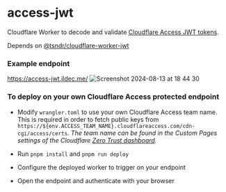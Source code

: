# access-jwt

Cloudflare Worker to decode and validate [Cloudflare Access JWT tokens](https://developers.cloudflare.com/cloudflare-one/identity/authorization-cookie/validating-json).

Depends on [@tsndr/cloudflare-worker-jwt](https://github.com/tsndr/cloudflare-worker-jwt)

### Example endpoint
https://access-jwt.jldec.me/
![Screenshot 2024-08-13 at 18 44 30](https://github.com/user-attachments/assets/d697014b-ec5e-4c35-a394-1a521b973d0d)

### To deploy on your own Cloudflare Access protected endpoint

- Modify `wrangler.toml` to use your own Cloudflare Access team name. This is required in order to fetch public keys from `https://${env.ACCESS_TEAM_NAME}.cloudflareaccess.com/cdn-cgi/access/certs`. _The team name can be found in the Custom Pages settings of the Cloudflare [Zero Trust dashboard](https://one.dash.cloudflare.com)._

- Run `pnpm install` and `pnpm run deploy`
- Configure the deployed worker to trigger on your endpoint
- Open the endpoint and authenticate with your browser
